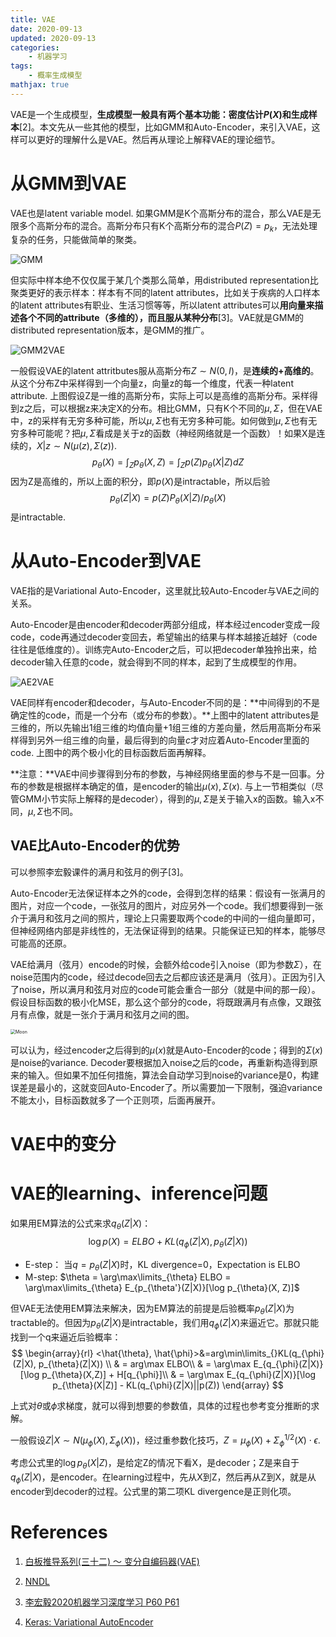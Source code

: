 ```yaml
---
title: VAE
date: 2020-09-13
updated: 2020-09-13
categories:
    - 机器学习
tags:
    - 概率生成模型
mathjax: true
---
```


VAE是一个生成模型，**生成模型一般具有两个基本功能：密度估计$P(X)$和生成样本**[2]。本文先从一些其他的模型，比如GMM和Auto-Encoder，来引入VAE，这样可以更好的理解什么是VAE。然后再从理论上解释VAE的理论细节。

# 从GMM到VAE 

VAE也是latent variable model. 如果GMM是K个高斯分布的混合，那么VAE是无限多个高斯分布的混合。高斯分布只有K个高斯分布的混合$P(Z)=p_k$，无法处理复杂的任务，只能做简单的聚类。

![GMM](VAE/GMM.jpg)

但实际中样本绝不仅仅属于某几个类那么简单，用distributed representation比聚类更好的表示样本：样本有不同的latent attributes，比如关于疾病的人口样本的latent attributes有职业、生活习惯等等，所以latent attributes可以**用向量来描述各个不同的attribute（多维的），而且服从某种分布**[3]。VAE就是GMM的distributed representation版本，是GMM的推广。

![GMM2VAE](VAE/GMM2VAE.jpg)

一般假设VAE的latent attritbutes服从高斯分布$Z\sim N(0,I)$，是**连续的+高维的**。从这个分布Z中采样得到一个向量z，向量z的每一个维度，代表一种latent attribute. 上图假设Z是一维的高斯分布，实际上可以是高维的高斯分布。采样得到z之后，可以根据z来决定X的分布。相比GMM，只有K个不同的$\mu,\Sigma$，但在VAE中，z的采样有无穷多种可能，所以$\mu,\Sigma$也有无穷多种可能。如何做到$\mu,\Sigma$也有无穷多种可能呢？把$\mu,\Sigma$看成是关于z的函数（神经网络就是一个函数）！如果X是连续的，$X|z\sim N(\mu(z), \Sigma(z))$. 
$$
p_{\theta}(X) = \int_{Z}p_{\theta}(X,Z) = \int_Zp(Z)p_{\theta}(X|Z)dZ
$$
因为Z是高维的，所以上面的积分，即$p(X)$是intractable，所以后验$$p_{\theta}(Z|X)=p(Z)P_{\theta}(X|Z)/p_{\theta}(X)$$是intractable. 

# 从Auto-Encoder到VAE

VAE指的是Variational Auto-Encoder，这里就比较Auto-Encoder与VAE之间的关系。

Auto-Encoder是由encoder和decoder两部分组成，样本经过encoder变成一段code，code再通过decoder变回去，希望输出的结果与样本越接近越好（code往往是低维度的）。训练完Auto-Encoder之后，可以把decoder单独拎出来，给decoder输入任意的code，就会得到不同的样本，起到了生成模型的作用。

![AE2VAE](VAE/AE2VAE.jpg)

VAE同样有encoder和decoder，与Auto-Encoder不同的是：**中间得到的不是确定性的code，而是一个分布（或分布的参数）。**上图中的latent attributes是三维的，所以先输出1组三维的均值向量+1组三维的方差向量，然后用高斯分布采样得到另外一组三维的向量，最后得到的向量$c$才对应着Auto-Encoder里面的code. 上图中的两个极小化的目标函数后面再解释。

**注意：**VAE中间步骤得到分布的参数，与神经网络里面的参与不是一回事。分布的参数是根据样本确定的值，是encoder的输出$\mu(x), \Sigma(x)$. 与上一节相类似（尽管GMM小节实际上解释的是decoder），得到的$\mu,\Sigma$是关于输入x的函数。输入x不同，$\mu, \Sigma$也不同。

## VAE比Auto-Encoder的优势

可以参照李宏毅课件的满月和弦月的例子[3]。

Auto-Encoder无法保证样本之外的code，会得到怎样的结果：假设有一张满月的图片，对应一个code，一张弦月的图片，对应另外一个code。我们想要得到一张介于满月和弦月之间的照片，理论上只需要取两个code的中间的一组向量即可，但神经网络内部是非线性的，无法保证得到的结果。只能保证已知的样本，能够尽可能高的还原。

VAE给满月（弦月）encode的时候，会额外给code引入noise（即为参数$\Sigma$），在noise范围内的code，经过decode回去之后都应该还是满月（弦月）。正因为引入了noise，所以满月和弦月对应的code可能会重合一部分（就是中间的那一段）。假设目标函数的极小化MSE，那么这个部分的code，将既跟满月有点像，又跟弦月有点像，就是一张介于满月和弦月之间的图。

<img src="VAE/Moon.jpg" alt="Moon" style="zoom:50%;" />

可以认为，经过encoder之后得到的$\mu(x)$就是Auto-Encoder的code；得到的$\Sigma(x)$是noise的variance. Decoder要根据加入noise之后的code，再重新构造得到原来的输入。但如果不加任何措施，算法会自动学习到noise的variance是0，构建误差是最小的，这就变回Auto-Encoder了。所以需要加一下限制，强迫variance不能太小，目标函数就多了一个正则项，后面再展开。

# VAE中的变分



# VAE的learning、inference问题 

如果用EM算法的公式来求$q_{\theta}(Z|X)$：
$$
\log p(X) = ELBO + KL(q_{\phi}(Z|X), p_{\theta}(Z|X))
$$

- E-step： 当$q=p_{\theta}(Z|X)$时，KL divergence=0，Expectation is ELBO 
- M-step: $\theta = \arg\max\limits_{\theta} ELBO = \arg\max\limits_{\theta} E_{p_{\theta'}(Z|X)}[\log p_{\theta}(X, Z)]$

但VAE无法使用EM算法来解决，因为EM算法的前提是后验概率$p_{\theta}(Z|X)$为tractable的。但因为$p_{\theta}(Z|X)$是intractable，我们用$q_{\phi}(Z|X)$来逼近它。那就只能找到一个q来逼近后验概率：
$$
\begin{array}{rl}
<\hat{\theta}, \hat{\phi}>&=arg\min\limits_{}KL(q_{\phi}(Z|X), p_{\theta}(Z|X)) \\
& = arg\max ELBO\\
& = \arg\max E_{q_{\phi}(Z|X)}[\log p_{\theta}(X,Z)] + H[q_{\phi}]\\
& = \arg\max E_{q_{\phi}(Z|X)}[\log p_{\theta}(X|Z)] - KL(q_{\phi}(Z|X)||p(Z)) 
\end{array}
$$

上式对$\theta$或$\phi$求梯度，就可以得到想要的参数值，具体的过程也参考变分推断的求解。

一般假设$Z|X\sim N(\mu_{\phi}(X), \Sigma_{\phi}(X))$，经过重参数化技巧，$Z = \mu_{\phi}(X) + \Sigma_{\phi}^{1/2}(X)\cdot\epsilon$.  

考虑公式里的$\log p_{\theta}(X|Z)$，是给定Z的情况下看X，是decoder；Z是来自于$q_{\phi}(Z|X)$，是encoder。在learning过程中，先从X到Z，然后再从Z到X，就是从encoder到decoder的过程。公式里的第二项KL divergence是正则化项。


# References 

1. [白板推导系列(三十二) ～ 变分自编码器(VAE)](<https://www.bilibili.com/video/BV15E411w7Pz?from=search&seid=9357319156757457518>)
2. [NNDL](https://nndl.github.io/nndl-book.pdf)

3. [李宏毅2020机器学习深度学习 P60 P61](https://www.bilibili.com/video/BV1JE411g7XF)

4. [Keras: Variational AutoEncoder](https://keras.io/examples/generative/vae/)